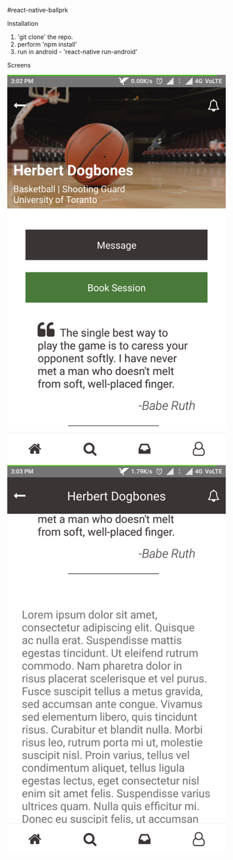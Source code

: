 #react-native-ballprk

Installation

1. 'git clone' the repo.
2. perform 'npm install'
3. run in android - 'react-native run-android'

Screens

![Alt text](/screens/Screenshot_2017-06-12-15-02-44-334_com.ballprk.png "Screen 1")
![Alt text](/screens/Screenshot_2017-06-12-15-03-07-505_com.ballprk.png "Screen 2")


